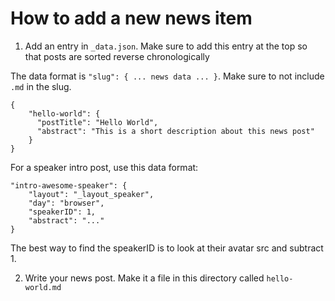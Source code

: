 # How to add a new news item

1. Add an entry in `_data.json`. Make sure to add this entry at the top so that
posts are sorted reverse chronologically

  The data format is `"slug": { ... news data ... }`. Make sure to not include `.md` in the slug.

  ```
  {
      "hello-world": {
        "postTitle": "Hello World",
        "abstract": "This is a short description about this news post"
      }
  }
  ```

  For a speaker intro post, use this data format:

  ```
  "intro-awesome-speaker": {
      "layout": "_layout_speaker",
      "day": "browser",
      "speakerID": 1,
      "abstract": "..."
  }
  ```

  The best way to find the speakerID is to look at their avatar src and subtract 1.

2. Write your news post. Make it a file in this directory called `hello-world.md`